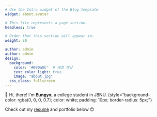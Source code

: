 ```yaml
---
# Use the Intro widget of the Blog template
widget: about.avatar

# This file represents a page section.
headless: true

# Order that this section will appear in.
weight: 20

author: admin
author: admin
design:
  background:
    color: '#090a0b'  # 배경 색상
    text_color_light: true
    image: "about.jpg"
  css_class: fullscreen
---
```


👋 Hi, there! I'm **Eungyo**, a college student in JBNU.
{style="background-color: rgba(0, 0, 0, 0.7); color: white; padding: 10px; border-radius: 5px;"}

Check out my [resumé](/about/) and portfolio below 😍
